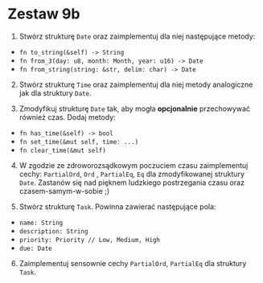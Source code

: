 # Zestaw 9b

1. Stwórz strukturę `Date` oraz zaimplementuj dla niej następujące metody:
- `fn to_string(&self) -> String`
- `fn from_3(day: u8, month: Month, year: u16) -> Date`
- `fn from_string(string: &str, delim: char) -> Date`
2. Stwórz strukturę `Time` oraz zaimplementuj dla niej metody analogiczne jak dla struktury `Date`.

3. Zmodyfikuj strukturę `Date` tak, aby mogła **opcjonalnie** przechowywać również czas. Dodaj metody:
- `fn has_time(&self) -> bool`
- `fn set_time(&mut self, time: ...)`
- `fn clear_time(&mut self)`
4. W zgodzie ze zdroworozsądkowym poczuciem czasu zaimplementuj cechy: `PartialOrd`, `Ord` , `PartialEq`, `Eq` dla zmodyfikowanej struktury `Date`. Zastanów się nad pięknem ludzkiego postrzegania czasu oraz czasem-samym-w-sobie ;)

5. Stwórz strukturę `Task`. Powinna zawierać następujące pola:

- `name: String`
- `description: String`
- `priority: Priority // Low, Medium, High`
- `due: Date`
6. Zaimplementuj sensownie cechy `PartialOrd`, `PartialEq` dla struktury `Task`.